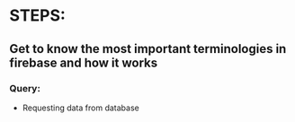 # STEPS:

## Get to know the most important terminologies in firebase and how it works

### Query:
* Requesting data from database

### 
